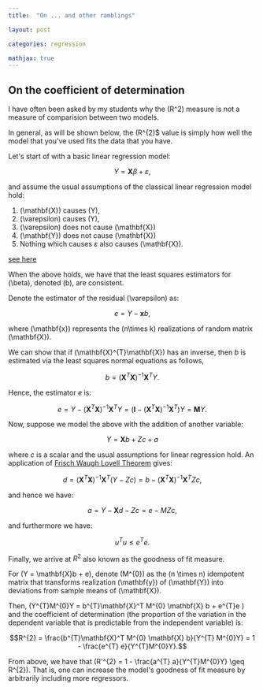 ```yaml
---
title:  "On ... and other ramblings"

layout: post

categories: regression

mathjax: true
---
```


## On the coefficient of determination


I have often been asked by my students why the \(R^2\) measure is not a measure of comparision between two models. 

In general, as will be shown below, the \(R^{2\)$ value is simply how well the model that you've used fits the data that you have.

Let's start of with a basic linear regression model:

$$ Y = \mathbf{X}\beta + \varepsilon, $$

and assume the usual assumptions of the classical linear regression model hold:

1. \(\mathbf{X}\) causes \(Y\),
2. \(\varepsilon\) causes \(Y\),
3. \(\varepsilon\) does not cause \(\mathbf{X}\)
4. \(\mathbf{Y}\) does not cause \(\mathbf{X}\)
5. Nothing which causes $\varepsilon$ also causes \(\mathbf{X}\).

[see here](https://stats.stackexchange.com/q/59639)


When the above holds, we have that the least squares estimators for \(\beta\), denoted \(b\), are consistent.

Denote the estimator of the residual \(\varepsilon\) as:

$$ e = Y - \mathbf{x}b,$$

where \(\mathbf{x}\) represents the \(n\times k\) realizations of random matrix \(\mathbf{X}\).

We can show that if \(\mathbf{X}^{T}\mathbf{X}\) has an inverse, then $b$ is estimated via the least squares normal equations as follows, 

$$b = (\mathbf{X}^{T}\mathbf{X})^{-1}\mathbf{X}^{T}Y.$$

Hence, the estimator $e$ is:

$$e = Y - (\mathbf{X}^{T}\mathbf{X})^{-1}\mathbf{X}^{T}Y = (\mathbf{I} - (\mathbf{X}^{T}\mathbf{X})^{-1}\mathbf{X}^{T})Y = \mathbf{M}Y.$$

Now, suppose we model the above with the addition of another variable:

$$Y = \mathbf{X}b + Zc + a$$

where $c$ is a scalar and the usual assumptions for linear regression hold. An application of [Frisch Waugh Lovell Theorem](https://en.wikipedia.org/wiki/Frisch%E2%80%93Waugh%E2%80%93Lovell_theorem) gives:

$$ d = (\mathbf{X}^{T}\mathbf{X})^{-1}\mathbf{X}^{T}(Y - Zc) = b - (\mathbf{X}^{T}\mathbf{X})^{-1}\mathbf{X}^{T}Zc,$$

and hence we have:

$$a = Y - \mathbf{X}d - Zc = e - MZc,$$

and furthermore we have:

$$u^{T}u \leq e^{T}e.$$

Finally, we arrive at $R^{2}$ also known as the goodness of fit measure.

For \(Y = \mathbf{X}b + e\), denote \(M^{0}\) as the \(n \times n\) idempotent matrix that transforms realization \(\mathbf{y}\) of \(\mathbf{Y}\) into deviations from sample means of \(\mathbf{X}\).

Then, \(Y^{T}M^{0}Y = b^{T}\mathbf{X}^T M^{0} \mathbf{X} b + e^{T}e \) and the coefficient of determination (the proportion of the variation in the dependent variable that is predictable from the independent variable) is:

$$R^{2} = \frac{b^{T}\mathbf{X}^T M^{0} \mathbf{X} b}{Y^{T} M^{0}Y} = 1 - \frac{e^{T} e}{Y^{T}M^{0}Y}.$$

From above, we have that \(R'^{2} = 1 - \frac{a^{T} a}{Y^{T}M^{0}Y} \geq R^{2}\). That is, one can increase the model's goodness of fit measure by arbitrarily including more regressors.  
